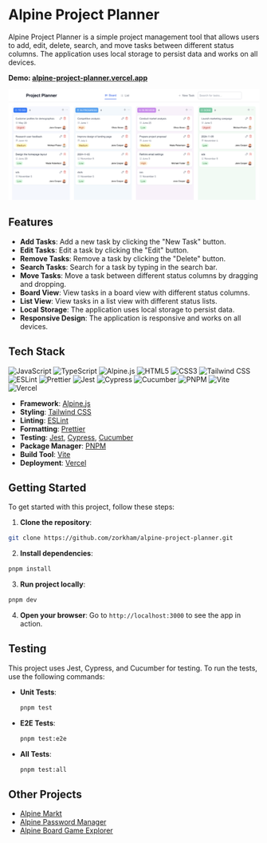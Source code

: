 # Alpine Project Planner

Alpine Project Planner is a simple project management tool that allows users to add, edit, delete, search, and move tasks between different status columns. The application uses local storage to persist data and works on all devices.

**Demo: [alpine-project-planner.vercel.app](https://alpine-project-planner.vercel.app)**

[![Preview](./public/preview.png)](https://alpine-project-planner.vercel.app)

## Features

- **Add Tasks**: Add a new task by clicking the "New Task" button.
- **Edit Tasks**: Edit a task by clicking the "Edit" button.
- **Remove Tasks**: Remove a task by clicking the "Delete" button.
- **Search Tasks**: Search for a task by typing in the search bar.
- **Move Tasks**: Move a task between different status columns by dragging and dropping.
- **Board View**: View tasks in a board view with different status columns.
- **List View**: View tasks in a list view with different status lists.
- **Local Storage**: The application uses local storage to persist data.
- **Responsive Design**: The application is responsive and works on all devices.

## Tech Stack

![JavaScript](https://img.shields.io/badge/JavaScript-F7DF1E?style=for-the-badge&logo=javascript&logoColor=black)
![TypeScript](https://img.shields.io/badge/TypeScript-007ACC?style=for-the-badge&logo=typescript&logoColor=white)
![Alpine.js](https://img.shields.io/badge/Alpine%20JS-8BC0D0?style=for-the-badge&logo=alpinedotjs&logoColor=black)
![HTML5](https://img.shields.io/badge/HTML5-E34F26?style=for-the-badge&logo=html5&logoColor=white)
![CSS3](https://img.shields.io/badge/CSS3-1572B6?style=for-the-badge&logo=css3&logoColor=white)
![Tailwind CSS](https://img.shields.io/badge/Tailwind_CSS-38B2AC?style=for-the-badge&logo=tailwind-css&logoColor=white)
![ESLint](https://img.shields.io/badge/ESLint-4B3263?style=for-the-badge&logo=eslint&logoColor=white)
![Prettier](https://img.shields.io/badge/prettier-%23F7B93E.svg?style=for-the-badge&logo=prettier&logoColor=black)
![Jest](https://img.shields.io/badge/-jest-%23C21325?style=for-the-badge&logo=jest&logoColor=white)
![Cypress](https://img.shields.io/badge/Cypress-17202C?style=for-the-badge&logo=cypress&logoColor=white)
![Cucumber](https://img.shields.io/badge/Cucumber-43B02A?style=for-the-badge&logo=cucumber&logoColor=white)
![PNPM](https://img.shields.io/badge/pnpm-%234a4a4a.svg?style=for-the-badge&logo=pnpm&logoColor=f69220)
![Vite](https://img.shields.io/badge/vite-%23646CFF.svg?style=for-the-badge&logo=vite&logoColor=white)
![Vercel](https://img.shields.io/badge/vercel-%23000000.svg?style=for-the-badge&logo=vercel&logoColor=white)

- **Framework**: [Alpine.js](https://alpinejs.dev)
- **Styling**: [Tailwind CSS](https://tailwindcss.com)
- **Linting**: [ESLint](https://eslint.org)
- **Formatting**: [Prettier](https://prettier.io)
- **Testing**: [Jest](https://jestjs.io), [Cypress](https://www.cypress.io), [Cucumber](https://cucumber.io)
- **Package Manager**: [PNPM](https://pnpm.io)
- **Build Tool**: [Vite](https://vite.dev)
- **Deployment**: [Vercel](https://vercel.com)

## Getting Started

To get started with this project, follow these steps:

1. **Clone the repository**:

  ```sh
  git clone https://github.com/zorkham/alpine-project-planner.git
  ```

2. **Install dependencies**:

  ```sh
  pnpm install
  ```

3. **Run project locally**:

  ```sh
  pnpm dev
  ```

4. **Open your browser**: Go to `http://localhost:3000` to see the app in action.

## Testing

This project uses Jest, Cypress, and Cucumber for testing. To run the tests, use the following commands:

- **Unit Tests**:

  ```sh
  pnpm test
  ```

- **E2E Tests**:

  ```sh
  pnpm test:e2e
  ```

- **All Tests**:

  ```sh
  pnpm test:all
  ```

## Other Projects

- [Alpine Markt](https://github.com/Zorkham/alpine-markt)
- [Alpine Password Manager](https://github.com/Zorkham/alpine-password-manager)
- [Alpine Board Game Explorer](https://github.com/Zorkham/alpine-board-game-explorer)
